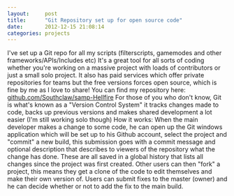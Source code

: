 ```yaml
---
layout:     post
title:      "Git Repository set up for open source code"
date:       2012-12-15 21:08:14
categories: projects
---
```

I've set up a Git repo for all my scripts (filterscripts, gamemodes and other frameworks/APIs/Includes etc) It's a great tool for all sorts of coding whether you're working on a massive project with loads of contributors or just a small solo project. It also has paid services which offer private repositories for teams but the free versions forces open source, which is fine by me as I love to share! You can find my repository here: [github.com/Southclaw/samp-Hellfire](github.com/Southclaw/samp-Hellfire) For those of you who don't know, Git is what's known as a "Version Control System" it tracks changes made to code, backs up previous versions and makes shared development a lot easier (I'm still working solo though) How it works: When the main developer makes a change to some code, he can open up the Git windows application which will be set up to his Github account, select the project and "commit" a new build, this submission goes with a commit message and optional description that describes to viewers of the repository what the change has done. These are all saved in a global history that lists all changes since the project was first created. Other users can then "fork" a project, this means they get a clone of the code to edit themselves and make their own version of. Users can submit fixes to the master (owner) and he can decide whether or not to add the fix to the main build.
<!--more-->

